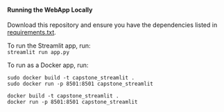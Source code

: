 #### Running the WebApp Locally

Download this repository and ensure you have the dependencies listed in [requirements.txt](requirements.txt).

To run the Streamlit app, run:<br>
`streamlit run app.py`


To run as a Docker app, run:<br>

`sudo docker build -t capstone_streamlit .` <br>
`sudo docker run -p 8501:8501 capstone_streamlit`

`docker build -t capstone_streamlit .` <br>
`docker run -p 8501:8501 capstone_streamlit`

